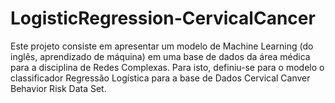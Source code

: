 # LogisticRegression-CervicalCancer
Este projeto consiste em apresentar um modelo de Machine Learning (do inglês, aprendizado de máquina) em uma base de dados da área médica para a disciplina de Redes Complexas. Para isto, definiu-se para o modelo o classificador Regressão Logística para a base de Dados Cervical Canver  Behavior Risk Data Set.
